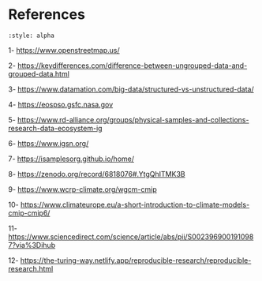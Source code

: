 # References

```{bibliography}
:style: alpha
```
1- https://www.openstreetmap.us/

2- https://keydifferences.com/difference-between-ungrouped-data-and-grouped-data.html

3- https://www.datamation.com/big-data/structured-vs-unstructured-data/

4- https://eospso.gsfc.nasa.gov

5- https://www.rd-alliance.org/groups/physical-samples-and-collections-research-data-ecosystem-ig

6- https://www.igsn.org/

7- https://isamplesorg.github.io/home/

8- https://zenodo.org/record/6818076#.YtgQhITMK3B

9- https://www.wcrp-climate.org/wgcm-cmip

10- https://www.climateurope.eu/a-short-introduction-to-climate-models-cmip-cmip6/

11- https://www.sciencedirect.com/science/article/abs/pii/S0023969001910987?via%3Dihub

12- https://the-turing-way.netlify.app/reproducible-research/reproducible-research.html